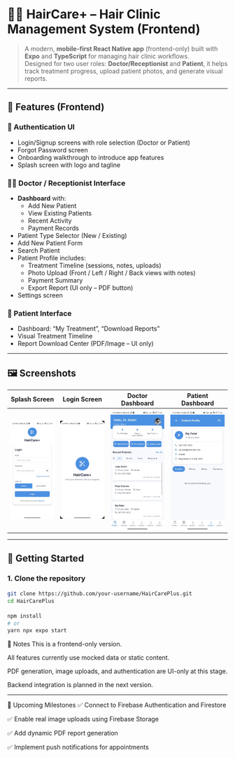 # 💇‍♀️ HairCare+ – Hair Clinic Management System (Frontend)

> A modern, **mobile-first React Native app** (frontend-only) built with **Expo** and **TypeScript** for managing hair clinic workflows.  
> Designed for two user roles: **Doctor/Receptionist** and **Patient**, it helps track treatment progress, upload patient photos, and generate visual reports.

---

## 📱 Features (Frontend)

### 🔐 Authentication UI
- Login/Signup screens with role selection (Doctor or Patient)
- Forgot Password screen
- Onboarding walkthrough to introduce app features
- Splash screen with logo and tagline

### 👨‍⚕️ Doctor / Receptionist Interface
- **Dashboard** with:
  - Add New Patient
  - View Existing Patients
  - Recent Activity
  - Payment Records
- Patient Type Selector (New / Existing)
- Add New Patient Form
- Search Patient
- Patient Profile includes:
  - Treatment Timeline (sessions, notes, uploads)
  - Photo Upload (Front / Left / Right / Back views with notes)
  - Payment Summary
  - Export Report (UI only – PDF button)
- Settings screen

### 👤 Patient Interface
- Dashboard: “My Treatment”, “Download Reports”
- Visual Treatment Timeline
- Report Download Center (PDF/Image – UI only)

---

## 🖼️ Screenshots


| Splash Screen | Login Screen | Doctor Dashboard | Patient Dashboard |
|---------------|---------------|------------------|------------------|
| ![Splash](./screenshots/splash.jpg) | ![Login](./screenshots/login.jpg) | ![Doctor Dashboard](./screenshots/doctor-dashboard.jpg) | ![Timeline](./screenshots/patient-dashboard.jpg) |

---

## 🚀 Getting Started

### 1. Clone the repository

```bash
git clone https://github.com/your-username/HairCarePlus.git
cd HairCarePlus

npm install
# or
yarn npx expo start
```

📌 Notes
This is a frontend-only version.

All features currently use mocked data or static content.

PDF generation, image uploads, and authentication are UI-only at this stage.

Backend integration is planned in the next version.

---

📅 Upcoming Milestones
✅ Connect to Firebase Authentication and Firestore

✅ Enable real image uploads using Firebase Storage

✅ Add dynamic PDF report generation

✅ Implement push notifications for appointments
